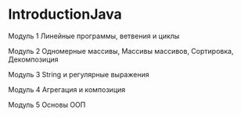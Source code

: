 # IntroductionJava

Модуль 1 Линейные программы, ветвения и циклы

Модуль 2 Одномерные массивы, Массивы массивов, Сортировка, Декомпозиция

Модуль 3 String и регулярные выражения

Модуль 4 Агрегация и композиция

Модуль 5 Основы ООП
